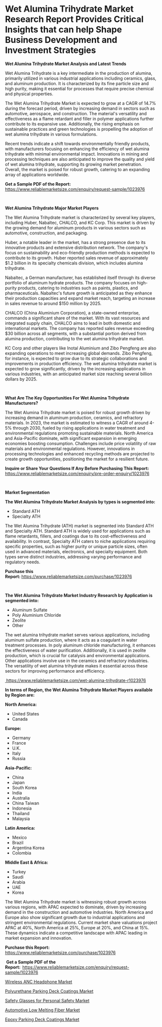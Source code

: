 <p><h1>Wet Alumina Trihydrate Market Research Report Provides Critical Insights that can help Shape Business Development and Investment Strategies</h1></p><p><strong>Wet Alumina Trihydrate Market Analysis and Latest Trends</strong></p>
<p><p>Wet Alumina Trihydrate is a key intermediate in the production of alumina, primarily utilized in various industrial applications including ceramics, glass, and aluminum production. It is characterized by its fine particle size and high purity, making it essential for processes that require precise chemical and physical properties.</p><p>The Wet Alumina Trihydrate Market is expected to grow at a CAGR of 14.7% during the forecast period, driven by increasing demand in sectors such as automotive, aerospace, and construction. The material's versatility and effectiveness as a flame retardant and filler in polymer applications further contribute to its expansive use. Additionally, the rising emphasis on sustainable practices and green technologies is propelling the adoption of wet alumina trihydrate in various formulations.</p><p>Recent trends indicate a shift towards environmentally friendly products, with manufacturers focusing on enhancing the efficiency of wet alumina trihydrate with minimal environmental impact. Innovations in mining and processing techniques are also anticipated to improve the quality and yield of wet alumina trihydrate, supporting its growing market penetration. Overall, the market is poised for robust growth, catering to an expanding array of applications worldwide.</p></p>
<p><strong>Get a Sample PDF of the Report:&nbsp;</strong> <a href="https://www.reliablemarketsize.com/enquiry/request-sample/1023976?utm_campaign=2115&utm_medium=2&utm_source=Github&utm_content=ia&utm_term=07032025&utm_id=wet-alumina-trihydrate">https://www.reliablemarketsize.com/enquiry/request-sample/1023976</a></p>
<p>&nbsp;</p>
<p><strong>Wet Alumina Trihydrate Major Market Players</strong></p>
<p><p>The Wet Alumina Trihydrate market is characterized by several key players, including Huber, Nabaltec, CHALCO, and KC Corp. This market is driven by the growing demand for aluminum products in various sectors such as automotive, construction, and packaging.</p><p>Huber, a notable leader in the market, has a strong presence due to its innovative products and extensive distribution network. The company's focus on sustainability and eco-friendly production methods is expected to contribute to its growth. Huber reported sales revenue of approximately $1.2 billion in its specialty chemicals division, which includes alumina trihydrate.</p><p>Nabaltec, a German manufacturer, has established itself through its diverse portfolio of aluminum hydrate products. The company focuses on high-purity products, catering to industries such as paints, plastics, and pharmaceuticals. Nabaltec's future growth is anticipated as they enhance their production capacities and expand market reach, targeting an increase in sales revenue to around $150 million by 2025.</p><p>CHALCO (China Aluminium Corporation), a state-owned enterprise, commands a significant share of the market. With its vast resources and integrated supply chain, CHALCO aims to lead in both domestic and international markets. The company has reported sales revenue exceeding $30 billion across all segments, with a substantial portion derived from alumina production, contributing to the wet alumina trihydrate market.</p><p>KC Corp and other players like Inotal Aluminium and Zibo Pengfeng are also expanding operations to meet increasing global demands. Zibo Pengfeng, for instance, is expected to grow due to its strategic collaborations and improvements in production efficiency. The wet alumina trihydrate market is expected to grow significantly, driven by the increasing applications in various industries, with an anticipated market size reaching several billion dollars by 2025.</p></p>
<p>&nbsp;</p>
<p><strong>What Are The Key Opportunities For Wet Alumina Trihydrate Manufacturers?</strong></p>
<p><p>The Wet Alumina Trihydrate market is poised for robust growth driven by increasing demand in aluminum production, ceramics, and refractory materials. In 2023, the market is estimated to witness a CAGR of around 4-5% through 2030, fueled by rising applications in water treatment and environmental regulations promoting sustainable materials. North America and Asia-Pacific dominate, with significant expansion in emerging economies boosting consumption. Challenges include price volatility of raw materials and environmental regulations. However, innovations in processing technologies and enhanced recycling methods are projected to create growth opportunities, positioning the market for a resilient future.</p></p>
<p><strong>Inquire or Share Your Questions If Any Before Purchasing This Report:</strong> <a href="https://www.reliablemarketsize.com/enquiry/pre-order-enquiry/1023976?utm_campaign=2115&utm_medium=2&utm_source=Github&utm_content=ia&utm_term=07032025&utm_id=wet-alumina-trihydrate">https://www.reliablemarketsize.com/enquiry/pre-order-enquiry/1023976</a></p>
<p>&nbsp;</p>
<p><strong>Market Segmentation</strong></p>
<p><strong>The Wet Alumina Trihydrate Market Analysis by types is segmented into:</strong></p>
<p><ul><li>Standard ATH</li><li>Specialty ATH</li></ul></p>
<p><p>The Wet Alumina Trihydrate (ATH) market is segmented into Standard ATH and Specialty ATH. Standard ATH is widely used for applications such as flame retardants, fillers, and coatings due to its cost-effectiveness and availability. In contrast, Specialty ATH caters to niche applications requiring specific properties, such as higher purity or unique particle sizes, often used in advanced materials, electronics, and specialty equipment. Both types serve distinct industries, addressing varying performance and regulatory needs.</p></p>
<p><strong>Purchase this Report:&nbsp;</strong><a href="https://www.reliablemarketsize.com/purchase/1023976?utm_campaign=2115&utm_medium=2&utm_source=Github&utm_content=ia&utm_term=07032025&utm_id=wet-alumina-trihydrate">https://www.reliablemarketsize.com/purchase/1023976</a></p>
<p>&nbsp;</p>
<p><strong>The Wet Alumina Trihydrate Market Industry Research by Application is segmented into:</strong></p>
<p><ul><li>Aluminum Sulfate</li><li>Poly Aluminium Chloride</li><li>Zeolite</li><li>Other</li></ul></p>
<p><p>The wet alumina trihydrate market serves various applications, including aluminum sulfate production, where it acts as a coagulant in water treatment processes. In poly aluminum chloride manufacturing, it enhances the effectiveness of water purification. Additionally, it is used in zeolite production, which is crucial for catalysis and environmental applications. Other applications involve use in the ceramics and refractory industries. The versatility of wet alumina trihydrate makes it essential across these sectors for improving performance and efficiency.</p></p>
<p><a href="https://www.reliablemarketsize.com/wet-alumina-trihydrate-r1023976?utm_campaign=2115&utm_medium=2&utm_source=Github&utm_content=ia&utm_term=07032025&utm_id=wet-alumina-trihydrate">&nbsp;https://www.reliablemarketsize.com/wet-alumina-trihydrate-r1023976</a></p>
<p><strong>In terms of Region, the Wet Alumina Trihydrate Market Players available by Region are:</strong></p>
<p>
    <p> <strong> North America: </strong>
        <ul>
            <li>United States</li>
            <li>Canada</li>
        </ul>
        </p> 
    <p> <strong> Europe: </strong>
        <ul>
            <li>Germany</li>
            <li>France</li>
            <li>U.K.</li>
            <li>Italy</li>
            <li>Russia</li>
        </ul>
        </p> 
    <p> <strong> Asia-Pacific: </strong>
        <ul>
            <li>China</li>
            <li>Japan</li>
            <li>South Korea</li>
            <li>India</li>
            <li>Australia</li>
            <li>China Taiwan</li>
            <li>Indonesia</li>
            <li>Thailand</li>
            <li>Malaysia</li>
        </ul>
        </p> 
    <p> <strong> Latin America: </strong>
        <ul>
            <li>Mexico</li>
            <li>Brazil</li>
            <li>Argentina Korea</li>
            <li>Colombia</li>
        </ul>
        </p> 
    <p> <strong> Middle East & Africa: </strong>
        <ul>
            <li>Turkey</li>
            <li>Saudi</li>
            <li>Arabia</li>
            <li>UAE</li>
            <li>Korea</li>
        </ul>
    </p>
    </p>
<p><p>The Wet Alumina Trihydrate market is witnessing robust growth across various regions, with APAC expected to dominate, driven by increasing demand in the construction and automotive industries. North America and Europe also show significant growth due to industrial applications and stringent environmental regulations. Current market share valuations project APAC at 40%, North America at 25%, Europe at 20%, and China at 15%. These dynamics indicate a competitive landscape with APAC leading in market expansion and innovation.</p></p>
<p><strong>Purchase this Report: </strong><a href="https://www.reliablemarketsize.com/purchase/1023976?utm_campaign=2115&utm_medium=2&utm_source=Github&utm_content=ia&utm_term=07032025&utm_id=wet-alumina-trihydrate">https://www.reliablemarketsize.com/purchase/1023976</a></p>
<p>&nbsp;<strong>Get a Sample PDF of the Report:&nbsp;&nbsp;</strong><a href="https://www.reliablemarketsize.com/enquiry/request-sample/1023976?utm_campaign=2115&utm_medium=2&utm_source=Github&utm_content=ia&utm_term=07032025&utm_id=wet-alumina-trihydrate">https://www.reliablemarketsize.com/enquiry/request-sample/1023976</a></p>
<p><strong></strong></p>
<p><p><a href="https://github.com/vourkanirza/Market-Research-Report-List-1/blob/main/wireless-anc-headphone-market.md?utm_campaign=2115&utm_medium=2&utm_source=Github&utm_content=ia&utm_term=07032025&utm_id=wet-alumina-trihydrate">Wireless ANC Headphone Market</a></p><p><a href="https://github.com/elhibacajka/Market-Research-Report-List-1/blob/main/polyurethane-parking-deck-coatings-market.md?utm_campaign=2115&utm_medium=2&utm_source=Github&utm_content=ia&utm_term=07032025&utm_id=wet-alumina-trihydrate">Polyurethane Parking Deck Coatings Market</a></p><p><a href="https://github.com/jolashta/Market-Research-Report-List-1/blob/main/safety-glasses-for-personal-safety-market.md?utm_campaign=2115&utm_medium=2&utm_source=Github&utm_content=ia&utm_term=07032025&utm_id=wet-alumina-trihydrate">Safety Glasses for Personal Safety Market</a></p><p><a href="https://github.com/ienamoun/Market-Research-Report-List-1/blob/main/automotive-low-melting-fiber-market.md?utm_campaign=2115&utm_medium=2&utm_source=Github&utm_content=ia&utm_term=07032025&utm_id=wet-alumina-trihydrate">Automotive Low Melting Fiber Market</a></p><p><a href="https://github.com/drevertevell/Market-Research-Report-List-1/blob/main/epoxy-parking-deck-coatings-market.md?utm_campaign=2115&utm_medium=2&utm_source=Github&utm_content=ia&utm_term=07032025&utm_id=wet-alumina-trihydrate">Epoxy Parking Deck Coatings Market</a></p></p>